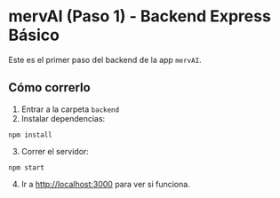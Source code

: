 
# mervAI (Paso 1) - Backend Express Básico

Este es el primer paso del backend de la app `mervAI`.

## Cómo correrlo

1. Entrar a la carpeta `backend`
2. Instalar dependencias:
```
npm install
```
3. Correr el servidor:
```
npm start
```
4. Ir a [http://localhost:3000](http://localhost:3000) para ver si funciona.
